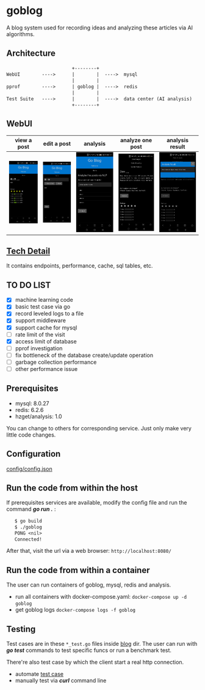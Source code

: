 goblog
======

A blog system used for recording ideas and analyzing
these articles via AI algorithms.

Architecture
------------

                            +--------+
    WebUI        ---->      |        |  ---->  mysql
                            |        |
    pprof        ---->      | goblog |  ---->  redis
                            |        |
    Test Suite   ---->      |        |  ---->  data center (AI analysis)
                            +--------+

WebUI
-----

view a post | edit a post | analysis | analyze one post | analysis result|
:----------:|:-----------:|:-------:|:------:|:------:
![view][view]|![edit][edit]|![analysis][analysis]|![rawpost][rawpost]|![result][result]

[Tech Detail](./doc)
-------------

It contains endpoints, performance, cache, sql tables, etc.

TO DO LIST
----------

* [x] machine learning code
* [x] basic test case via go
* [x] record leveled logs to a file
* [x] support middleware
* [x] support cache for mysql
* [ ] rate limit of the visit
* [x] access limit of database
* [ ] pprof investigation
* [ ] fix bottleneck of the database create/update operation
* [ ] garbage collection performance
* [ ] other performance issue

Prerequisites
-------------

* mysql: 8.0.27
* redis: 6.2.6
* hzget/analysis: 1.0

You can change to others for corresponding service. Just only make very little code changes.

Configuration
-------------

[config/config.json](./blog/config/config.json)

Run the code from within the host
---------------------------------

If prerequisites services are available,
modify the config file and run the command ***go run .*** :

       $ go build
       $ ./goblog
       PONG <nil>
       Connected!

After that, visit the url via a web browser: `http://localhost:8080/`

Run the code from within a container
------------------------------------

The user can run containers of goblog, mysql, redis and analysis.

* run all containers with docker-compose.yaml: `docker-compose up -d goblog`
* get goblog logs `docker-compose logs -f goblog`

Testing
-------

Test cases are in these `*_test.go` files inside [blog](./blog) dir.
The user can run with ***go test*** commands to test specific funcs
or run a benchmark test.

There're also test case by which the client start a real http connection.

* automate [test case](./test/client)
* manually test via ***curl*** command line

[view]: ./pic/view.png
[edit]: ./pic/edit.png
[analysis]: ./pic/analysis.png
[rawpost]: https://github.com/hzget/hzget.github.io/blob/feature/neural_networks/pics/analysis_raw.png
[result]: https://github.com/hzget/hzget.github.io/blob/feature/neural_networks/pics/analysis_result.png
